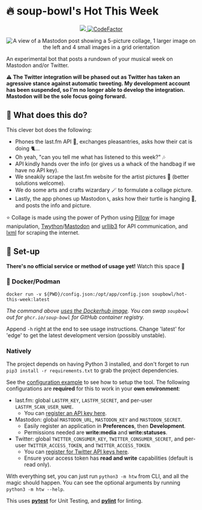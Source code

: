 # 🔥 soup-bowl's Hot This Week

<p align="center">
 <a href="https://hub.docker.com/r/soupbowl/hot-this-week">
  <img src="https://img.shields.io/docker/pulls/soupbowl/hot-this-week?logo=docker&logoColor=white"/>
 </a>
 <a href="https://www.codefactor.io/repository/github/soup-bowl/hot-this-week">
  <img src="https://www.codefactor.io/repository/github/soup-bowl/hot-this-week/badge" alt="CodeFactor"/>
 </a>
</p>

<p align="center">
 <img src="https://user-images.githubusercontent.com/11209477/214368280-532459b4-eb5d-46f7-82cd-2913d4da1633.png" alt="A view of a Mastodon post showing a 5-picture collage, 1 larger image on the left and 4 small images in a grid orientation"/>
</p>

An experimental bot that posts a rundown of your musical week on Mastodon and/or Twitter.

**:warning: The Twitter integration will be phased out as Twitter has taken an agressive stance against automatic tweeting. My development account has been suspended, so I'm no longer able to develop the integration. Mastodon will be the sole focus going forward.**

## 🤔 What does this do?

This clever bot does the following:
* Phones the last.fm API 📲, exchanges pleasantries, asks how their cat is doing 🐈...
* Oh yeah, "can you tell me what <user> has listened to this week?" 🎶
* API kindly hands over the info (or gives us a whack of the handbag if we have no API key).
* We sneakily scrape the last.fm website for the artist pictures 🤫 (better solutions welcome).
* We do some arts and crafts wizardary 🪄 to formulate a collage picture.
* Lastly, the app phones up Mastodon 📞, asks how their turtle is hanging 🐢, and posts the info and picture.

⭐ Collage is made using the power of Python using [Pillow][p-pillow] for image manipulation, [Twython][p-twython]/[Mastodon][p-mstdn] and [urllib3][p-urllib3] for API communication, and [lxml][p-lxml] for scraping the internet.

## 🚀 Set-up

**There's no official service or method of usage yet!** Watch this space 👀
 
### 🐋 Docker/Podman

```
docker run -v ${PWD}/config.json:/opt/app/config.json soupbowl/hot-this-week:latest
```

*The command above [uses the Dockerhub image](https://hub.docker.com/r/soupbowl/hot-this-week). You can swap `soupbowl` out for `ghcr.io/soup-bowl` for GitHub container registry.*

Append `-h` right at the end to see usage instructions. Change 'latest' for 'edge' to get the latest development version (possibly unstable).

### Natively

The project depends on having Python 3 installed, and don't forget to run `pip3 install -r requirements.txt` to grab the project dependencies.
 
See the [configuration example](/config.json.example) to see how to setup the tool. The following configurations are **required** for this to work in your **own environment**:

* last.fm: global `LASTFM_KEY`, `LASTFM_SECRET`, and per-user `LASTFM_SCAN_USER_NAME`.
  * You can [register an API key here](https://www.last.fm/api/account/create).
* Mastodon: global `MASTODON_URL`, `MASTODON_KEY` and `MASTODON_SECRET`.
  * Easily register an application in **Preferences**, then **Development**.
  * Permissions needed are **write:media** and **write:statuses**.
* Twitter: global `TWITTER_CONSUMER_KEY`, `TWITTER_CONSUMER_SECRET`, and per-user `TWITTER_ACCESS_TOKEN`, and `TWITTER_ACCESS_TOKEN`.
  * You can [register for Twitter API keys here](https://developer.twitter.com/en/portal/dashboard).
  * Ensure your access token has **read and write** capabilities (default is read only).

With everything set, you can just run `python3 -m htw` from CLI, and all the magic should happen. You can see the optional arguments by running `python3 -m htw --help`.

This uses **[pytest](https://docs.pytest.org/en/6.2.x/)** for Unit Testing, and **[pylint](https://pypi.org/project/pylint/)** for linting.

[p-pillow]: https://pypi.org/project/Pillow/
[p-twython]: https://pypi.org/project/twython/
[p-mstdn]: https://github.com/halcy/Mastodon.py
[p-urllib3]: https://pypi.org/project/urllib3/
[p-lxml]: https://pypi.org/project/lxml/
